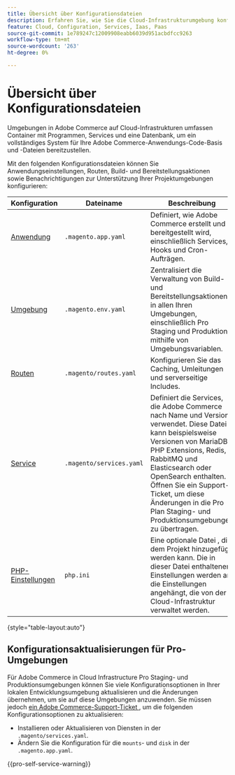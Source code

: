 ```yaml
---
title: Übersicht über Konfigurationsdateien
description: Erfahren Sie, wie Sie die Cloud-Infrastrukturumgebung konfigurieren, um die Bereitstellung und Verwaltung Ihres benutzerdefinierten Adobe Commerce-Stores zu unterstützen.
feature: Cloud, Configuration, Services, Iaas, Paas
source-git-commit: 1e789247c12009908eabb6039d951acbdfcc9263
workflow-type: tm+mt
source-wordcount: '263'
ht-degree: 0%

---
```


# Übersicht über Konfigurationsdateien

Umgebungen in Adobe Commerce auf Cloud-Infrastrukturen umfassen Container mit Programmen, Services und eine Datenbank, um ein vollständiges System für Ihre Adobe Commerce-Anwendungs-Code-Basis und -Dateien bereitzustellen.

Mit den folgenden Konfigurationsdateien können Sie Anwendungseinstellungen, Routen, Build- und Bereitstellungsaktionen sowie Benachrichtigungen zur Unterstützung Ihrer Projektumgebungen konfigurieren:

| Konfiguration | Dateiname | Beschreibung |
| ------------- | -------- | ----------- |
| [Anwendung](../application/configure-app-yaml.md) | `.magento.app.yaml` | Definiert, wie Adobe Commerce erstellt und bereitgestellt wird, einschließlich Services, Hooks und Cron-Aufträgen. |
| [Umgebung](configure-env-yaml.md) | `.magento.env.yaml` | Zentralisiert die Verwaltung von Build- und Bereitstellungsaktionen in allen Ihren Umgebungen, einschließlich Pro Staging und Produktion, mithilfe von Umgebungsvariablen. |
| [Routen](../routes/routes-yaml.md) | `.magento/routes.yaml` | Konfigurieren Sie das Caching, Umleitungen und serverseitige Includes. |
| [Service](../services/services-yaml.md) | `.magento/services.yaml` | Definiert die Services, die Adobe Commerce nach Name und Version verwendet. Diese Datei kann beispielsweise Versionen von MariaDB, PHP Extensions, Redis, RabbitMQ und Elasticsearch oder OpenSearch enthalten. Öffnen Sie ein Support-Ticket, um diese Änderungen in die Pro Plan Staging- und Produktionsumgebungen zu übertragen. |
| [PHP-Einstellungen](../application/php-settings.md#configure-php) | `php.ini` | Eine optionale Datei , die dem Projekt hinzugefügt werden kann. Die in dieser Datei enthaltenen Einstellungen werden an die Einstellungen angehängt, die von der Cloud-Infrastruktur verwaltet werden. |

{style="table-layout:auto"}

## Konfigurationsaktualisierungen für Pro-Umgebungen

Für Adobe Commerce in Cloud Infrastructure Pro Staging- und Produktionsumgebungen können Sie viele Konfigurationsoptionen in Ihrer lokalen Entwicklungsumgebung aktualisieren und die Änderungen übernehmen, um sie auf diese Umgebungen anzuwenden. Sie müssen jedoch [ein Adobe Commerce-Support-Ticket ](https://experienceleague.adobe.com/docs/commerce-knowledge-base/kb/help-center-guide/magento-help-center-user-guide.html?lang=de#submit-ticket), um die folgenden Konfigurationsoptionen zu aktualisieren:

- Installieren oder Aktualisieren von Diensten in der `.magento/services.yaml`.
- Ändern Sie die Konfiguration für die `mounts`- und `disk` in der `.magento.app.yaml`.

{{pro-self-service-warning}}
